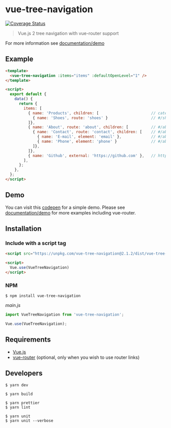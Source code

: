 # vue-tree-navigation

[![Coverage Status](https://coveralls.io/repos/github/MisRob/vue-tree-navigation/badge.svg?branch=dev)](https://coveralls.io/github/MisRob/vue-tree-navigation?branch=dev)

> Vue.js 2 tree navigation with vue-router support

For more information see [documentation/demo](https://vue-tree-navigation.misrob.cz)

## Example

```html
<template>
  <vue-tree-navigation :items="items" :defaultOpenLevel="1" />
</template>

<script>
  export default {
    data() {
      return {
        items: [
          { name: 'Products', children: [                       // category label
            { name: 'Shoes', route: 'shoes' }                   // #/shoes
          ]},
          { name: 'About', route: 'about', children: [          // #/about
            { name: 'Contact', route: 'contact', children: [    // #/about/contact       
              { name: 'E-mail', element: 'email' },             // #/about/contact#email
              { name: 'Phone', element: 'phone' }               // #/about/contact#phone
            ]},
          ]},
          { name: 'Github', external: 'https://github.com' },   // https://github.com
        ],
      };
    },
  };
</script>
```

## Demo

You can visit this [codepen](https://codepen.io/MisRob/pen/ZxNGrd) for a simple demo. Please see [documentation/demo](https://vue-tree-navigation.misrob.cz) for more examples including vue-router.

## Installation

### Include with a script tag

```html
<script src="https://unpkg.com/vue-tree-navigation@2.1.2/dist/vue-tree-navigation.js"></script>

<script>
  Vue.use(VueTreeNavigation)
</script>
```

### NPM

```console
$ npm install vue-tree-navigation
```

*main.js*

```javascript
import VueTreeNavigation from 'vue-tree-navigation';

Vue.use(VueTreeNavigation);
```

## Requirements

- [Vue.js](https://vuejs.org/)
- [vue-router](https://router.vuejs.org/en/) (optional, only when you wish to use router links)

## Developers

```console
$ yarn dev

$ yarn build

$ yarn prettier
$ yarn lint

$ yarn unit
$ yarn unit --verbose
```
